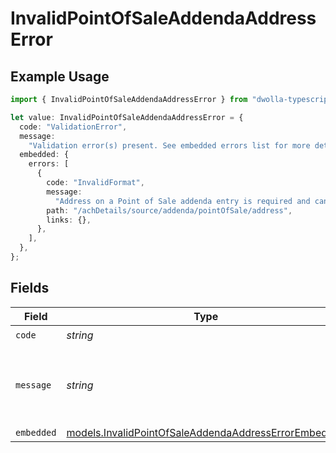 # InvalidPointOfSaleAddendaAddressError

## Example Usage

```typescript
import { InvalidPointOfSaleAddendaAddressError } from "dwolla-typescript";

let value: InvalidPointOfSaleAddendaAddressError = {
  code: "ValidationError",
  message:
    "Validation error(s) present. See embedded errors list for more details.",
  embedded: {
    errors: [
      {
        code: "InvalidFormat",
        message:
          "Address on a Point of Sale addenda entry is required and can be up to 27 characters.",
        path: "/achDetails/source/addenda/pointOfSale/address",
        links: {},
      },
    ],
  },
};
```

## Fields

| Field                                                                                                              | Type                                                                                                               | Required                                                                                                           | Description                                                                                                        | Example                                                                                                            |
| ------------------------------------------------------------------------------------------------------------------ | ------------------------------------------------------------------------------------------------------------------ | ------------------------------------------------------------------------------------------------------------------ | ------------------------------------------------------------------------------------------------------------------ | ------------------------------------------------------------------------------------------------------------------ |
| `code`                                                                                                             | *string*                                                                                                           | :heavy_check_mark:                                                                                                 | N/A                                                                                                                | ValidationError                                                                                                    |
| `message`                                                                                                          | *string*                                                                                                           | :heavy_check_mark:                                                                                                 | N/A                                                                                                                | Validation error(s) present. See embedded errors list for more details.                                            |
| `embedded`                                                                                                         | [models.InvalidPointOfSaleAddendaAddressErrorEmbedded](../models/invalidpointofsaleaddendaaddresserrorembedded.md) | :heavy_minus_sign:                                                                                                 | N/A                                                                                                                |                                                                                                                    |